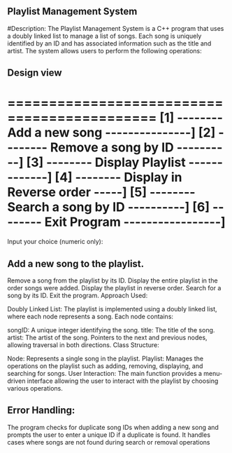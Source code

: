## Playlist Management System

#Description: The Playlist Management System is a C++ program that uses a doubly linked list to manage a list of songs. Each song is uniquely identified by an ID and has associated information such as the title and artist. The system allows users to perform the following operations:

## Design view 

============================================
[1] -------- Add a new song ---------------]
[2] -------- Remove a song by ID ----------]
[3] -------- Display Playlist -------------]
[4] -------- Display in Reverse order -----]
[5] -------- Search a song by ID ----------]
[6] -------- Exit Program -----------------]
============================================
Input your choice (numeric only):

## Add a new song to the playlist.
Remove a song from the playlist by its ID.
Display the entire playlist in the order songs were added.
Display the playlist in reverse order.
Search for a song by its ID.
Exit the program.
Approach Used:

Doubly Linked List: The playlist is implemented using a doubly linked list, where each node represents a song. Each node contains:

songID: A unique integer identifying the song.
title: The title of the song.
artist: The artist of the song.
Pointers to the next and previous nodes, allowing traversal in both directions.
Class Structure:

Node: Represents a single song in the playlist.
Playlist: Manages the operations on the playlist such as adding, removing, displaying, and searching for songs.
User Interaction: The main function provides a menu-driven interface allowing the user to interact with the playlist by choosing various operations.

## Error Handling:

The program checks for duplicate song IDs when adding a new song and prompts the user to enter a unique ID if a duplicate is found.
It handles cases where songs are not found during search or removal operations
